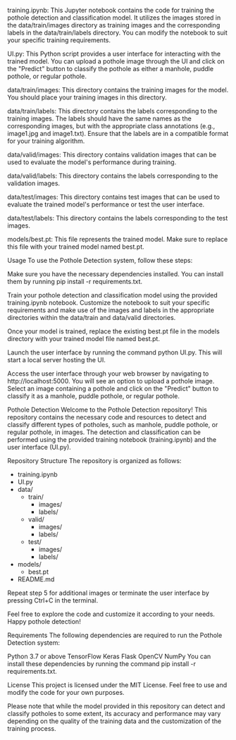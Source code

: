 training.ipynb: This Jupyter notebook contains the code for training the pothole detection and classification model. It utilizes the images stored in the data/train/images directory as training images and the corresponding labels in the data/train/labels directory. You can modify the notebook to suit your specific training requirements.

UI.py: This Python script provides a user interface for interacting with the trained model. You can upload a pothole image through the UI and click on the "Predict" button to classify the pothole as either a manhole, puddle pothole, or regular pothole.

data/train/images: This directory contains the training images for the model. You should place your training images in this directory.

data/train/labels: This directory contains the labels corresponding to the training images. The labels should have the same names as the corresponding images, but with the appropriate class annotations (e.g., image1.jpg and image1.txt). Ensure that the labels are in a compatible format for your training algorithm.

data/valid/images: This directory contains validation images that can be used to evaluate the model's performance during training.

data/valid/labels: This directory contains the labels corresponding to the validation images.

data/test/images: This directory contains test images that can be used to evaluate the trained model's performance or test the user interface.

data/test/labels: This directory contains the labels corresponding to the test images.

models/best.pt: This file represents the trained model. Make sure to replace this file with your trained model named best.pt.

Usage
To use the Pothole Detection system, follow these steps:

Make sure you have the necessary dependencies installed. You can install them by running pip install -r requirements.txt.

Train your pothole detection and classification model using the provided training.ipynb notebook. Customize the notebook to suit your specific requirements and make use of the images and labels in the appropriate directories within the data/train and data/valid directories.

Once your model is trained, replace the existing best.pt file in the models directory with your trained model file named best.pt.

Launch the user interface by running the command python UI.py. This will start a local server hosting the UI.

Access the user interface through your web browser by navigating to http://localhost:5000. You will see an option to upload a pothole image. Select an image containing a pothole and click on the "Predict" button to classify it as a manhole, puddle pothole, or regular pothole.


Pothole Detection
Welcome to the Pothole Detection repository! This repository contains the necessary code and resources to detect and classify different types of potholes, such as manhole, puddle pothole, or regular pothole, in images. The detection and classification can be performed using the provided training notebook (training.ipynb) and the user interface (UI.py).

Repository Structure
The repository is organized as follows:

- training.ipynb
- UI.py
- data/
  - train/
    - images/
    - labels/
  - valid/
    - images/
    - labels/
  - test/
    - images/
    - labels/
- models/
  - best.pt
- README.md


Repeat step 5 for additional images or terminate the user interface by pressing Ctrl+C in the terminal.

Feel free to explore the code and customize it according to your needs. Happy pothole detection!

Requirements
The following dependencies are required to run the Pothole Detection system:

Python 3.7 or above
TensorFlow
Keras
Flask
OpenCV
NumPy
You can install these dependencies by running the command pip install -r requirements.txt.

License
This project is licensed under the MIT License. Feel free to use and modify the code for your own purposes.

Please note that while the model provided in this repository can detect and classify potholes to some extent, its accuracy and performance may vary depending on the quality of the training data and the customization of the training process.
